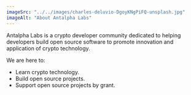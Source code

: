 ```yaml
---
imageSrc: "../../images/charles-deluvio-DgoyKNgPiFQ-unsplash.jpg"
imageAlt: "About Antalpha Labs"
---
```


Antalpha Labs is a crypto developer community dedicated to helping developers build open source software to promote innovation and application of crypto technology.

We are here to:

- Learn crypto technology.
- Build open source projects.
- Support open source projects by grant.
